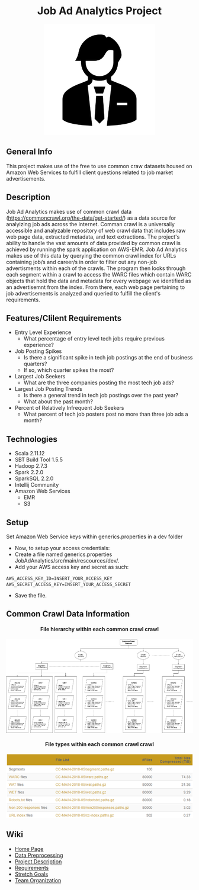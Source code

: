 
<div align="center">
  <h1>Job Ad Analytics Project</h1>
</div>
<div align="center">
  <img src="/GitHubPictures/Employee.svg" width="300">
</div>

## General Info
This project makes use of the free to use common craw datasets housed on Amazon Web Services to fulfill client questions
related to job market advertisements.
## Description
Job Ad Analytics makes use of common crawl data (https://commoncrawl.org/the-data/get-started/) as a data source for analyizing job ads across the internet. Comman crawl is a universally accessible and analyzable repository of web crawl data that includes raw web page data, extracted metadata, and text extractions. The project's ability to handle the vast amounts of data provided by common crawl is achieved by running the spark application on AWS-EMR. Job Ad Analytics makes use of this data by querying the common crawl index for URLs containing job/s and career/s in order to filter out any non-job advertisments within each of the crawls. The program then looks through each segment within a crawl to access the WARC files which contain WARC objects that hold the data and metadata for every webpage we identified as an advertisemnt from the index. From there, each web page pertaining to job advertisements is analyzed and queried to fulfill the client's requirements.
## Features/Clilent Requirements
* Entry Level Experience
  * What percentage of entry level tech jobs require previous experience?
* Job Posting Spikes
  * Is there a significant spike in tech job postings at the end of business quarters?
  * If so, which quarter spikes the most?
* Largest Job Seekers
  * What are the three companies posting the most tech job ads?
* Largest Job Posting Trends
  * Is there a general trend in tech job postings over the past year?
  * What about the past month?
* Percent of Relatively Infrequent Job Seekers
  * What percent of tech job posters post no more than three job ads a month?
## Technologies
* Scala 2.11.12
* SBT Build Tool 1.5.5
* Hadoop 2.7.3
* Spark 2.2.0
* SparkSQL 2.2.0
* Intellij Community
* Amazon Web Services
  * EMR
  * S3
## Setup
Set Amazon Web Service keys within generics.properties in a dev folder
  * Now, to setup your access credentials:
  * Create a file named generics.properties JobAdAnalytics/src/main/rescources/dev/.
  * Add your AWS access key and secret as such:
``` 
AWS_ACCESS_KEY_ID=INSERT_YOUR_ACCESS_KEY
AWS_SECRET_ACCESS_KEY=INSERT_YOUR_ACCESS_SECRET
```
  * Save the file.
## Common Crawl Data Information

<div align="center">
  <h4>File hierarchy within each common crawl crawl</h4>
  <img src="/GitHubPictures/CommonCrawlHierarchyMedium.png" width="1000">
</div>


<div align="center">
  <h4>File types within each common crawl crawl</h4>
  <img src="/GitHubPictures/CommonCrawlFileStructure.png" width="800">
</div>

## Wiki
* [Home Page](https://github.com/1086-Maria-Big-Data/JobAdAnalytics/wiki)
* [Data Preprocessing](https://github.com/1086-Maria-Big-Data/JobAdAnalytics/wiki/Data-Preprocessing)
* [Project Description](https://github.com/1086-Maria-Big-Data/JobAdAnalytics/wiki/Project-Description)
* [Requirements](https://github.com/1086-Maria-Big-Data/JobAdAnalytics/wiki/Requirements)
* [Stretch Goals](https://github.com/1086-Maria-Big-Data/JobAdAnalytics/wiki/Stretch-Goals)
* [Team Organization](https://github.com/1086-Maria-Big-Data/JobAdAnalytics/wiki/Team-Organization)